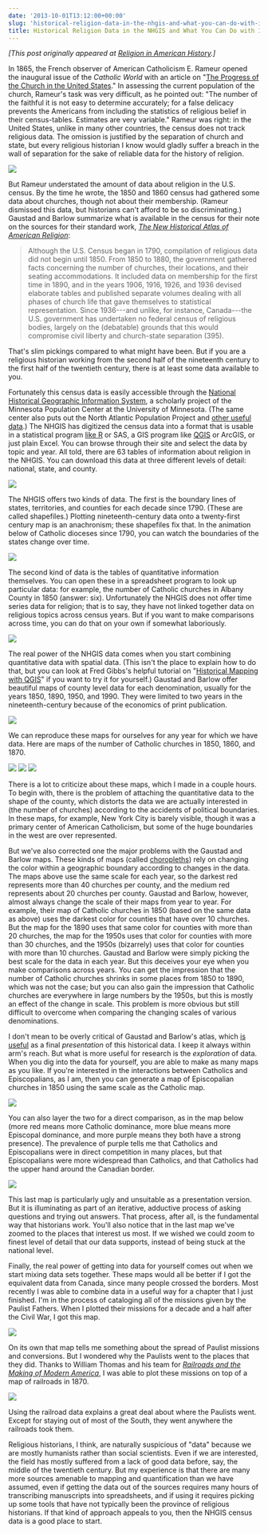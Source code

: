 ```yaml
---
date: '2013-10-01T13:12:00+00:00'
slug: 'historical-religion-data-in-the-nhgis-and-what-you-can-do-with-it'
title: Historical Religion Data in the NHGIS and What You Can Do with It
---
```


*\[This post originally appeared at [Religion in American History](http://usreligion.blogspot.com/2013/10/historical-religion-data-in-nhgis-and.html).\]*

In 1865, the French observer of American Catholicism E. Rameur opened the inaugural issue of the *Catholic World* with an article on "[The Progress of the Church in the United States](http://quod.lib.umich.edu/m/moajrnl/bac8387.0001.001/5:3?rgn=full+text;view=image)." In assessing the current population of the church, Rameur's task was very difficult, as he pointed out: "The number of the faithful it is not easy to determine accurately; for a false delicacy prevents the Americans from including the statistics of religious belief in their census-tables. Estimates are very variable." Rameur was right: in the United States, unlike in many other countries, the census does not track religious data. The omission is justified by the separation of church and state, but every religious historian I know would gladly suffer a breach in the wall of separation for the sake of reliable data for the history of religion.

<img class="center" src="/downloads/post/2013-10-01-rameur.png" />

But Rameur understated the amount of data about religion in the U.S. census. By the time he wrote, the 1850 and 1860 census had gathered some data about churches, though not about their membership. (Rameur dismissed this data, but historians can't afford to be so discriminating.) Gaustad and Barlow summarize what is available in the census for their note on the sources for their standard work, *[The New Historical Atlas of American Religion](https://www.amazon.com/dp/B0044KMUNC/ref=as_li_ss_til?tag=thebacgla-20&camp=0&creative=0&linkCode=as4&creativeASIN=B0044KMUNC&adid=1VWHJBJNDXA101GHTNYP&)*:

> Although the U.S. Census began in 1790, compilation of religious data did not begin until 1850. From 1850 to 1880, the government gathered facts concerning the number of churches, their locations, and their seating accommodations. It included data on membership for the first time in 1890, and in the years 1906, 1916, 1926, and 1936 devised elaborate tables and published separate volumes dealing with all phases of church life that gave themselves to statistical representation. Since 1936---and unlike, for instance, Canada---the U.S. government has undertaken no federal census of religious bodies, largely on the (debatable) grounds that this would compromise civil liberty and church-state separation (395).

That's slim pickings compared to what might have been. But if you are a religious historian working from the second half of the nineteenth century to the first half of the twentieth century, there is at least some data available to you.

Fortunately this census data is easily accessible through the [National Historical Geographic Information System](https://www.nhgis.org/), a scholarly project of the Minnesota Population Center at the University of Minnesota. (The same center also puts out the North Atlantic Population Project and [other useful data](http://www.ipums.org/).) The NHGIS has digitized the census data into a format that is usable in a statistical program [like R](http://www.r-project.org/) or SAS, a GIS program like [QGIS](http://www.qgis.org/en/site/) or ArcGIS, or just plain Excel. You can browse through their site and select the data by topic and year. All told, there are 63 tables of information about religion in the NHGIS. You can download this data at three different levels of detail: national, state, and county.

<img class="center" src="/downloads/post/2013-10-01-nhgis-downloads.png" />

The NHGIS offers two kinds of data. The first is the boundary lines of states, territories, and counties for each decade since 1790. (These are called shapefiles.) Plotting nineteenth-century data onto a twenty-first century map is an anachronism; these shapefiles fix that. In the animation below of Catholic dioceses since 1790, you can watch the boundaries of the states change over time.

<img class="center" src="/downloads/demographics/dioceses.animation.gif" />

The second kind of data is the tables of quantitative information themselves. You can open these in a spreadsheet program to look up particular data: for example, the number of Catholic churches in Albany County in 1850 (answer: six). Unfortunately the NHGIS does not offer time series data for religion; that is to say, they have not linked together data on religious topics across census years. But if you want to make comparisons across time, you can do that on your own if somewhat laboriously.

<img class="center" src="/downloads/post/2013-10-01-spreadsheet.png" />

The real power of the NHGIS data comes when you start combining quantitative data with spatial data. (This isn't the place to explain how to do that, but you can look at Fred Gibbs's helpful tutorial on "[Historical Mapping with QGIS](http://fredgibbs.net/historical-mapping-with-qgis/)" if you want to try it for yourself.) Gaustad and Barlow offer beautiful maps of county level data for each denomination, usually for the years 1850, 1890, 1950, and 1990. They were limited to two years in the nineteenth-century because of the economics of print publication.

<img class="center" src="/downloads/post/2013-10-01-gaustad.JPG" />

We can reproduce these maps for ourselves for any year for which we have data. Here are maps of the number of Catholic churches in 1850, 1860, and 1870.

<img class="center" src="/downloads/post/2013-10-01-catholics-1850.png" />

<img class="center" src="/downloads/post/2013-10-01-catholics-1860.png" />

<img class="center" src="/downloads/post/2013-10-01-catholics-1870.png" />

There is a lot to criticize about these maps, which I made in a couple hours. To begin with, there is the problem of attaching the quantitative data to the shape of the county, which distorts the data we are actually interested in (the number of churches) according to the accidents of political boundaries. In these maps, for example, New York City is barely visible, though it was a primary center of American Catholicism, but some of the huge boundaries in the west are over represented.

But we've also corrected one the major problems with the Gaustad and Barlow maps. These kinds of maps (called [choropleths](http://en.wikipedia.org/wiki/Choropleth_map)) rely on changing the color within a geographic boundary according to changes in the data. The maps above use the same scale for each year, so the darkest red represents more than 40 churches per county, and the medium red represents about 20 churches per county. Gaustad and Barlow, however, almost always change the scale of their maps from year to year. For example, their map of Catholic churches in 1850 (based on the same data as above) uses the darkest color for counties that have over 10 churches. But the map for the 1890 uses that same color for counties with more than 20 churches, the map for the 1950s uses that color for counties with more than 30 churches, and the 1950s (bizarrely) uses that color for counties with more than 10 churches. Gaustad and Barlow were simply picking the best scale for the data in each year. But this deceives your eye when you make comparisons across years. You can get the impression that the number of Catholic churches shrinks in some places from 1850 to 1890, which was not the case; but you can also gain the impression that Catholic churches are everywhere in large numbers by the 1950s, but this is mostly an effect of the change in scale. This problem is more obvious but still difficult to overcome when comparing the changing scales of various denominations.

I don't mean to be overly critical of Gaustad and Barlow's atlas, which [is useful](http://usreligion.blogspot.com/2013/07/atlases-of-american-religion-print-and.html) as a final *presentation* of this historical data. I keep it always within arm's reach. But what is more useful for research is the *exploration* of data. When you dig into the data for yourself, you are able to make as many maps as you like. If you're interested in the interactions between Catholics and Episcopalians, as I am, then you can generate a map of Episcopalian churches in 1850 using the same scale as the Catholic map.

<img class="center" src="/downloads/post/2013-10-01-episcopalians-1850.png" />

You can also layer the two for a direct comparison, as in the map below (more red means more Catholic dominance, more blue means more Episcopal dominance, and more purple means they both have a strong presence). The prevalence of purple tells me that Catholics and Episcopalians were in direct competition in many places, but that Episcopalians were more widespread than Catholics, and that Catholics had the upper hand around the Canadian border.

<img class="center" src="/downloads/post/2013-10-01-catholics-episcopalians.png" />

This last map is particularly ugly and unsuitable as a presentation version. But it is illuminating as part of an iterative, adductive process of asking questions and trying out answers. That process, after all, is the fundamental way that historians work. You'll also notice that in the last map we've zoomed to the places that interest us most. If we wished we could zoom to finest level of detail that our data supports, instead of being stuck at the national level.

Finally, the real power of getting into data for yourself comes out when we start mixing data sets together. These maps would all be better if I got the equivalent data from Canada, since many people crossed the borders. Most recently I was able to combine data in a useful way for a chapter that I just finished. I'm in the process of cataloging all of the missions given by the Paulist Fathers. When I plotted their missions for a decade and a half after the Civil War, I got this map.

<img class="center" src="/downloads/post/2013-10-01-paulist-missions.png" />

On its own that map tells me something about the spread of Paulist missions and conversions. But I wondered why the Paulists went to the places that they did. Thanks to William Thomas and his team for *[Railroads and the Making of Modern America](http://railroads.unl.edu/)*, I was able to plot these missions on top of a map of railroads in 1870.

<img class="center" src="/downloads/post/2013-10-01-paulist-missions-rr.png" />

Using the railroad data explains a great deal about where the Paulists went. Except for staying out of most of the South, they went anywhere the railroads took them.

Religious historians, I think, are naturally suspicious of "data" because we are mostly humanists rather than social scientists. Even if we are interested, the field has mostly suffered from a lack of good data before, say, the middle of the twentieth century. But my experience is that there are many more sources amenable to mapping and quantification than we have assumed, even if getting the data out of the sources requires many hours of transcribing manuscripts into spreadsheets, and if using it requires picking up some tools that have not typically been the province of religious historians. If that kind of approach appeals to you, then the NHGIS census data is a good place to start.
